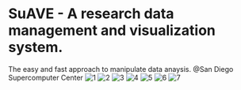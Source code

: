 # SuAVE - A research data management and visualization system.
The easy and fast approach to manipulate data anaysis. 
@San Diego Supercomputer Center
![1](https://cloud.githubusercontent.com/assets/11729695/17497659/d9f74a22-5d77-11e6-98eb-990ba6c8486d.png)
![2](https://cloud.githubusercontent.com/assets/11729695/17497645/cd600f24-5d77-11e6-9ebb-269ac156c41f.png)
![3](https://cloud.githubusercontent.com/assets/11729695/17497655/d60995f0-5d77-11e6-9237-36bb02328c4c.png)
![4](https://cloud.githubusercontent.com/assets/11729695/17497650/d2901e44-5d77-11e6-88c7-19334383c71d.png)
![5](https://cloud.githubusercontent.com/assets/11729695/17497645/cd600f24-5d77-11e6-9ebb-269ac156c41f.png)
![6](https://cloud.githubusercontent.com/assets/11729695/17497754/56cdc6e8-5d78-11e6-81ba-e50319960a31.png)
![7](https://cloud.githubusercontent.com/assets/11729695/17497774/680ee1a8-5d78-11e6-8eb5-25a33e212843.png)
